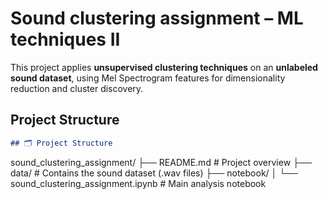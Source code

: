 # Sound clustering assignment – ML techniques II

This project applies **unsupervised clustering techniques** on an **unlabeled sound dataset**, using Mel Spectrogram features for dimensionality reduction and cluster discovery.

## Project Structure

```markdown
## 🗂️ Project Structure

```

sound\_clustering\_assignment/
├── README.md                   # Project overview
├── data/                       # Contains the sound dataset (.wav files)
├── notebook/
│   └── sound\_clustering\_assignment.ipynb   # Main analysis notebook

```
```
